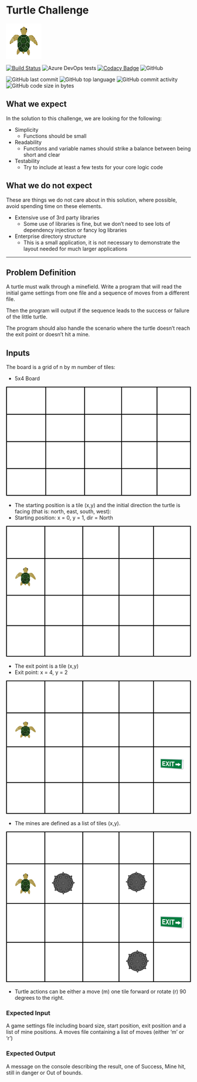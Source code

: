 # Turtle Challenge

![Turtle Challenge](README/turtle.png "Turtle Challenge")

[![Build Status](https://dev.azure.com/EamonnReilly/TurtleChallenge/_apis/build/status/DarthRatz.TurtleChallenge?branchName=master)](https://dev.azure.com/EamonnReilly/TurtleChallenge/_build/latest?definitionId=2&branchName=master)
![Azure DevOps tests](https://img.shields.io/azure-devops/tests/EamonnReilly/TurtleChallenge/2.svg)
[![Codacy Badge](https://api.codacy.com/project/badge/Grade/4195bfe624074cb680e31e9ef66fb56f)](https://www.codacy.com/app/eamonnreilly87/TurtleChallenge?utm_source=github.com&amp;utm_medium=referral&amp;utm_content=DarthRatz/TurtleChallenge&amp;utm_campaign=Badge_Grade)
![GitHub](https://img.shields.io/github/license/DarthRatz/TurtleChallenge.svg)

![GitHub last commit](https://img.shields.io/github/last-commit/DarthRatz/TurtleChallenge.svg)
![GitHub top language](https://img.shields.io/github/languages/top/DarthRatz/TurtleChallenge.svg)
![GitHub commit activity](https://img.shields.io/github/commit-activity/m/DarthRatz/TurtleChallenge.svg)
![GitHub code size in bytes](https://img.shields.io/github/languages/code-size/DarthRatz/TurtleChallenge.svg)

## What we expect

In the solution to this challenge, we are looking for the following:

* Simplicity
  * Functions should be small
* Readability
  * Functions and variable names should strike a balance between being short and clear
* Testability
  * Try to include at least a few tests for your core logic code

## What we do not expect

These are things we do not care about in this solution, where possible, avoid spending time on
these elements.

* Extensive use of 3rd party libraries
  * Some use of libraries is fine, but we don’t need to see lots of dependency injection or fancy log libraries
* Enterprise directory structure
  * This is a small application, it is not necessary to demonstrate the layout needed for much larger applications

-----

## Problem Definition

A turtle must walk through a minefield. Write a program that will read the initial game settings from one file and a sequence of moves from a different file.

Then the program will output if the sequence leads to the success or failure of the little turtle.

The program should also handle the scenario where the turtle doesn’t reach the exit point or doesn’t hit a mine.

## Inputs

The board is a grid of n by m number of tiles:

* 5x4 Board

![5x4 Board](README/grid1.png "5x4 Board")

* The starting position is a tile (x,y) and the initial direction the turtle is facing (that is: north, east, south, west):
* Starting position: x = 0, y = 1, dir = North

![Starting position](README/grid2.png "Starting position")

* The exit point is a tile (x,y)
* Exit point: x = 4, y = 2

![Exit point](README/grid3.png "Exit point")

* The mines are defined as a list of tiles (x,y).

![Mines](README/grid4.png "Mines points")

* Turtle actions can be either a move (m) one tile forward or rotate (r) 90 degrees to the right.

### Expected Input

A game settings file including board size, start position, exit position and a list of mine positions.
A moves file containing a list of moves (either ‘m’ or ‘r’)

### Expected Output

A message on the console describing the result, one of Success, Mine hit, still in danger or Out of bounds.
